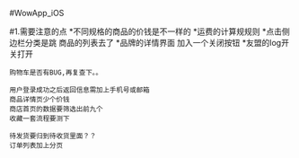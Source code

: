 #WowApp_iOS


#1.需要注意的点
	*不同规格的商品的价钱是不一样的
	*运费的计算规规则
	*点击侧边栏分类是跳 商品的列表去了
	*品牌的详情界面 加入一个关闭按钮
	*友盟的log开关打开
	
	购物车是否有BUG,再复查下。。
	
	用户登录成功之后返回信息需加上手机号或邮箱
	商品详情页少个价钱
	商店首页的数据要筛选出前九个
	收藏一套流程要测下
	
	待发货要归到待收货里面？？
	订单列表加上分页